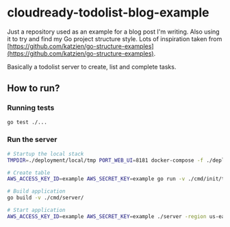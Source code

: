 # cloudready-todolist-blog-example

Just a repository used as an example for a blog post I'm writing. Also using it to try and find my Go project structure style. 
Lots of inspiration taken from [https://github.com/katzien/go-structure-examples](https://github.com/katzien/go-structure-examples).

Basically a todolist server to create, list and complete tasks.

## How to run?

### Running tests

```bash
go test ./...
```

### Run the server

```bash
# Startup the local stack
TMPDIR=./deployment/local/tmp PORT_WEB_UI=8181 docker-compose -f ./deployment/localstack/docker-compose.yml up

# Create table
AWS_ACCESS_KEY_ID=example AWS_SECRET_KEY=example go run -v ./cmd/init/table -region us-east-1 -endpoint http://localhost:4566

# Build application
go build -v ./cmd/server/

# Start application
AWS_ACCESS_KEY_ID=example AWS_SECRET_KEY=example ./server -region us-east-1 -endpoint http://localhost:4566
```
